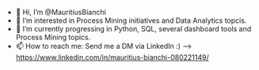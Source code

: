 - 👋 Hi, I’m @MauritiusBianchi
- 👀 I’m interested in Process Mining initiatives and Data Analytics topcis.
- 🌱 I’m currently progressing in Python, SQL, several dashboard tools and Process Mining topics.
- 📫 How to reach me: Send me a DM via LinkedIn :) --> https://www.linkedin.com/in/mauritius-bianchi-080221149/

<!---
MauritiusBianchi/MauritiusBianchi is a ✨ special ✨ repository because its `README.md` (this file) appears on your GitHub profile.
You can click the Preview link to take a look at your changes.
--->
